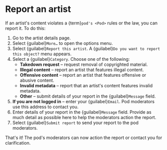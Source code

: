 # Report an artist

If an artist's content violates a {term}`pod's <Pod>` rules or the law, you can report it. To do this:

1. Go to the artist details page.
2. Select {guilabel}`More…` to open the options menu.
3. Select {guilabel}`Report this artist`. A {guilabel}`Do you want to report this object?` menu appears.
4. Select a {guilabel}`Category`. Choose one of the following:
   - __Takedown request__ – request removal of copyrighted material.
   - __Illegal content__ –  report an artist that features illegal content.
   - __Offensive content__ – report an artist that features offensive or abusive content.
   - __Invalid metadata__ – report that an artist's content features invalid metadata.
   - __Other__ – submit details of your report in the {guilabel}`Message` field.
5. __If you are not logged in__ – enter your {guilabel}`Email`. Pod moderators use this address to contact you.
6. Enter details of your report in the {guilabel}`Message` field. Provide as much detail as possible here to help the moderators action the report.
7. Select {guilabel}`Submit report` to send your report to the pod moderators.

That's it! The pod's moderators can now action the report or contact you for clarification.
